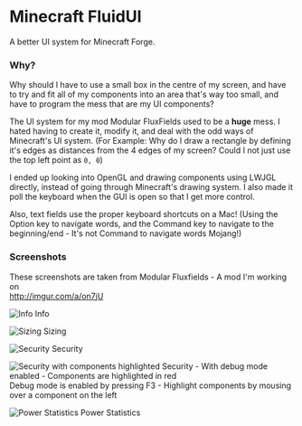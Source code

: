 Minecraft FluidUI
=================

A better UI system for Minecraft Forge.

### Why?
Why should I have to use a small box in the centre of my screen, and have to try and fit all of my components into an area that's way too small, and have to program the mess that are my UI components?

The UI system for my mod Modular FluxFields used to be a **huge** mess. I hated having to create it, modify it, and deal with the odd ways of Minecraft's UI system. (For Example: Why do I draw a rectangle by defining it's edges as distances from the 4 edges of my screen? Could I not just use the top left point as `0, 0`)

I ended up looking into OpenGL and drawing components using LWJGL directly, instead of going through Minecraft's drawing system. I also made it poll the keyboard when the GUI is open so that I get more control.

Also, text fields use the proper keyboard shortcuts on a Mac! (Using the Option key to navigate words, and the Command key to navigate to the beginning/end - It's not Command to navigate words Mojang!)

### Screenshots

These screenshots are taken from Modular Fluxfields - A mod I'm working on  
http://imgur.com/a/on7jU

![Info](http://i.imgur.com/ORIQE64.png)
Info

![Sizing](http://i.imgur.com/R0x4zZj.png)
Sizing

![Security](http://i.imgur.com/5EQ2al2.png)
Security

![Security with components highlighted](http://i.imgur.com/Zukpmab.png)
Security - With debug mode enabled - Components are highlighted in red  
Debug mode is enabled by pressing F3 - Highlight components by mousing over a component on the left

![Power Statistics](http://i.imgur.com/xhKtcS7.png)
Power Statistics
